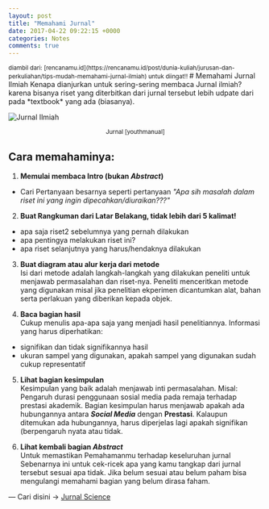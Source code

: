 ```yaml
---
layout: post
title: "Memahami Jurnal"
date: 2017-04-22 09:22:15 +0000
categories: Notes
comments: true
---
```

<small>
diambil dari: [rencanamu.id](https://rencanamu.id/post/dunia-kuliah/jurusan-dan-perkuliahan/tips-mudah-memahami-jurnal-ilmiah) untuk diingat!!
</small>
# Memahami Jurnal Ilmiah
Kenapa dianjurkan untuk sering-sering membaca Jurnal ilmiah? karena bisanya riset yang diterbitkan dari jurnal tersebut lebih udpate dari pada *textbook* yang ada (biasanya).

![Jurnal Ilmiah](http://www.youthmanual.com/assets/file_uploaded/editor/1489559707-evaluation.jpg)
<center class="caption"><small> Jurnal [youthmanual]</small></center>

## Cara memahaminya:

1. **Memulai membaca Intro (bukan *Abstract*)**
  - Cari Pertanyaan besarnya seperti pertanyaan *"Apa sih masalah dalam riset ini yang ingin dipecahkan/diuraikan???"*
2. **Buat Rangkuman dari Latar Belakang, tidak lebih dari 5 kalimat!**
  - apa saja riset2 sebelumnya yang pernah dilakukan
  - apa pentingya melakukan riset ini?
  - apa riset selanjutnya yang harus/hendaknya dilakukan
3. **Buat diagram atau alur kerja dari metode** <br>
Isi dari metode adalah langkah-langkah yang dilakukan peneliti untuk menjawab permasalahan dan riset-nya. Peneliti menceritkan metode yang digunakan misal jika penelitian ekperimen dicantumkan alat, bahan serta perlakuan yang diberikan kepada objek.

4. **Baca bagian hasil** <br>
Cukup menulis apa-apa saja yang menjadi hasil penelitiannya. Informasi yang harus diperhatikan:
  - signifikan dan tidak signifikannya hasil
  - ukuran sampel yang digunakan, apakah sampel yang digunakan sudah cukup representatif

5. **Lihat bagian kesimpulan**<br>
Kesimpulan yang baik adalah menjawab inti permasalahan. Misal: Pengaruh durasi penggunaan sosial media pada remaja terhadap prestasi akademik. Bagian kesimpulan harus menjawab apakah ada hubungannya antara ***Social Media*** dengan **Prestasi**. Kalaupun ditemukan ada hubungannya, harus diperjelas lagi apakah signifikan (berpengaruh nyata atau tidak.

6. **Lihat kembali bagian *Abstract*** <br>
Untuk memastikan Pemahamanmu terhadap keseluruhan jurnal
Sebenarnya ini untuk cek-ricek apa yang kamu tangkap dari jurnal tersebut sesuai apa tidak. Jika belum sesuai atau belum paham bisa mengulangi memahami bagian yang belum dirasa faham.

&mdash; Cari disini -> [Jurnal Science](https://www.sciencedirect.com)
